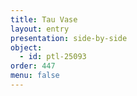 ```yaml
---
title: Tau Vase
layout: entry
presentation: side-by-side
object:
  - id: ptl-25093
order: 447
menu: false
---
```

